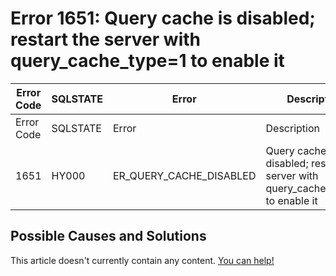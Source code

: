 
# Error 1651: Query cache is disabled; restart the server with query_cache_type=1 to enable it


| Error Code | SQLSTATE | Error | Description |
| --- | --- | --- | --- |
| Error Code | SQLSTATE | Error | Description |
| 1651 | HY000 | ER_QUERY_CACHE_DISABLED | Query cache is disabled; restart the server with query_cache_type=1 to enable it |




## Possible Causes and Solutions


This article doesn't currently contain any content. [You can help!](/kb/en/writing-and-editing-knowledge-base-articles/)

